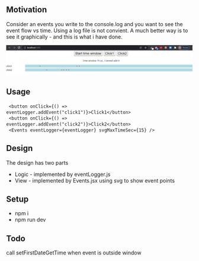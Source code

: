 <h2>Motivation</h2>
Consider an events you write to the console.log and you want to see the event flow vs time. Using a log file is not convient. A much better way is to see it graphically - and this is what i have done.

![ScreenShot](/images/display.png)

<h2>Usage</h2>

```
 <button onClick={() => eventLogger.addEvent("click1")}>Click1</button>
 <button onClick={() => eventLogger.addEvent("click2")}>Click2</button>
 <Events eventLogger={eventLogger} svgMaxTimeSec={15} />
```

<h2>Design</h2>
The design has two parts
<ul>
<li>Logic - implemented by eventLogger.js</li>
<li>View - implemented by Events.jsx using svg to show event points</li>
</ul>

<h2>Setup</h2>
<ul>
<li>npm i</li>
<li>npm run dev</li>
</ul>

<h2>Todo</h2>
call setFirstDateGetTime when event is outside window
